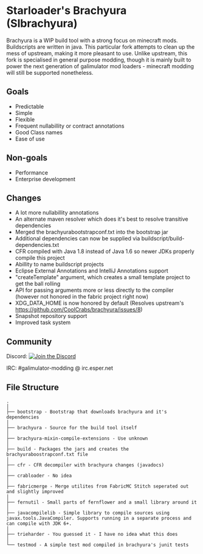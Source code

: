 # Starloader's Brachyura (Slbrachyura)

Brachyura is a WIP build tool with a strong focus on minecraft mods. Buildscripts are written in java.
This particular fork attempts to clean up the mess of upstream, making it more pleasant to use.
Unlike upstream, this fork is specialised in general purpose modding, though it is mainly built
to power the next generation of galimulator mod loaders - minecraft modding will still be supported
nonetheless.

## Goals

 - Predictable
 - Simple
 - Flexible
 - Frequent nullabillity or contract annotations
 - Good Class names
 - Ease of use

## Non-goals

 - Performance
 - Enterprise development

## Changes
 - A lot more nullabillity annotations
 - An alternate maven resolver which does it's best to resolve transitive dependencies
 - Merged the brachyurabootstrapconf.txt into the bootstrap jar
 - Additional dependencies can now be supplied via buildscript/build-dependencies.txt
 - CFR compiled with Java 1.8 instead of Java 1.6 so newer JDKs properly compile this project
 - Abillity to name buildscript projects
 - Eclipse External Annotations and IntelliJ Annotations support
 - "createTemplate" argument, which creates a small template project to get the ball rolling
 - API for passing arguments more or less directly to the compiler (however not honored in the fabric project right now)
 - XDG_DATA_HOME is now honored by default (Resolves upstream's https://github.com/CoolCrabs/brachyura/issues/8)
 - Snapshot repository support
 - Improved task system

## Community

Discord:
[![Join the Discord](https://discordapp.com/api/guilds/868569240398082068/widget.png?style=banner2)](https://discord.gg/CjnPMxsAX6)

IRC: #galimulator-modding @ irc.esper.net

## File Structure

```
.
│
├── bootstrap - Bootstrap that downloads brachyura and it's dependencies
│
├── brachyura - Source for the build tool itself
│
├── brachyura-mixin-compile-extensions - Use unknown
│
├── build - Packages the jars and creates the brachyuraboostrapconf.txt file
│
├── cfr - CFR decompiler with brachyura changes (javadocs)
│
├── crabloader - No idea
│
├── fabricmerge - Merge utilites from FabricMC Stitch seperated out and slightly improved
│
├── fernutil - Small parts of fernflower and a small library around it
│
├── javacompilelib - Simple library to compile sources using javax.tools.JavaCompiler. Supports running in a separate process and can compile with JDK 6+.
│
├── trieharder - You guessed it - I have no idea what this does
│
└── testmod - A simple test mod compiled in brachyura's junit tests
```
